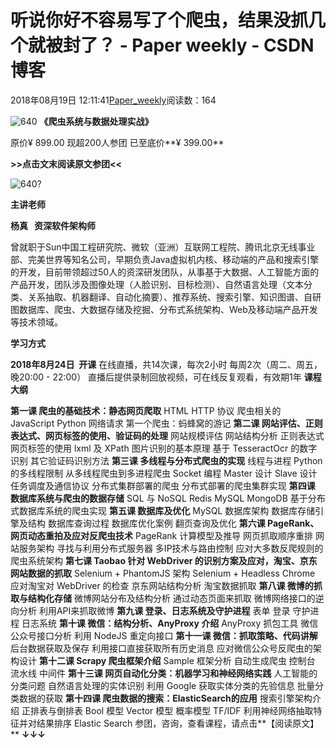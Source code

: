 
# 听说你好不容易写了个爬虫，结果没抓几个就被封了？ - Paper weekly - CSDN博客


2018年08月19日 12:11:41[Paper_weekly](https://me.csdn.net/c9Yv2cf9I06K2A9E)阅读数：164


![640](https://ss.csdn.net/p?https://mmbiz.qpic.cn/mmbiz_gif/VBcD02jFhgmhjeGqKctazALGXK7icI4zibB8avzQ6LOqwDYoVH3icc2icwaHgaQpYgiaI2KZORVGY9ubY5fXfCuU8Fw/640)
**《爬虫系统与数据处理实战》**

原价¥ 899.00
现超200人参团
已至底价**¥ 399.00**

**>>****点击文末阅读原文参团****<<**


![640?](https://ss.csdn.net/p?https://mmbiz.qpic.cn/mmbiz_png/dHr5jWLaicW8QjTmM0c5Dib7pxqZC91pPIAdZxcu4JrticlWpxIKZdf3W6tMHbNzD9lS6owBjvVVM2EvyamvlyRRw/640?)

**主讲老师**


**杨真   资深软件架构师**

曾就职于Sun中国工程研究院、微软（亚洲）互联网工程院、腾讯北京无线事业部、完美世界等知名公司，早期负责Java虚拟机内核、移动端的产品和搜索引擎的开发，目前带领超过50人的资深研发团队，从事基于大数据、人工智能方面的产品开发，团队涉及图像处理（人脸识别、目标检测）、自然语言处理（文本分类、关系抽取、机器翻译、自动化摘要）、推荐系统、搜索引擎、知识图谱、自研图数据库、爬虫、大数据存储及挖掘、分布式系统架构、Web及移动端产品开发等技术领域。

**学习方式**


**2018年8月24日  开课**
在线直播，共14次课，每次2小时
每周2次（周二、周五，晚20:00 - 22:00）
直播后提供录制回放视频，可在线反复观看，有效期1年
**课程大纲**


**第一课 爬虫的基础技术：静态网页爬取**
HTML
HTTP 协议
爬虫相关的 JavaScript
Python 网络请求
第一个爬虫：蚂蜂窝的游记
**第二课 网站评估、正则表达式、网页标签的使用、验证码的处理**
网站规模评估
网站结构分析
正则表达式
网页标签的使用
lxml 及 XPath
图片识别的基本原理
基于 TesseractOcr 的数字识别
其它验证码识别方法
**第三课 多线程与分布式爬虫的实现**
线程与进程
Python 的多线程限制
从多线程爬虫到多进程爬虫
Socket 编程
Master 设计
Slave 设计
任务调度及通信协议
分布式集群部署的爬虫
分布式部署的爬虫集群实现
**第四课 数据库系统与爬虫的数据存储**
SQL 与 NoSQL
Redis
MySQL
MongoDB
基于分布式数据库系统的爬虫实现
**第五课 数据库及优化**
MySQL 数据库架构
数据库存储引擎及结构
数据库查询过程
数据库优化案例
翻页查询及优化
**第六课 PageRank、网页动态重拍及应对反爬虫技术**
PageRank 计算模型及推导
网页抓取顺序重排
网站服务架构
寻找与利用分布式服务器
多IP技术与路由控制
应对大多数反爬规则的爬虫系统架构
**第七课 Taobao 针对 WebDriver 的识别方案及应对，淘宝、京东网站数据的抓取**
Selenium + PhantomJS 架构
Selenium + Headless Chrome
应对淘宝对 WebDriver 的检查
京东网站结构分析
淘宝数据抓取
**第八课 微博的抓取与结构化存储**
微博网站分布及结构分析
通过动态页面来抓取
微博网络接口的逆向分析
利用API来抓取微博
**第九课 登录、日志系统及守护进程**
表单
登录
守护进程
日志系统
**第十课 微信：结构分析、AnyProxy 介绍**
AnyProxy 抓包工具
微信公众号接口分析
利用 NodeJS 重定向接口
**第十一课 微信：抓取策略、代码讲解**
后台数据获取及保存
利用接口直接获取所有历史消息
应对微信公众号反爬虫的架构设计
**第十二课 Scrapy 爬虫框架介绍**
Sample
框架分析
自动生成爬虫
控制台
流水线
中间件
**第十三课 网页自动化分类：机器学习和神经网络实践**
人工智能的分类问题
自然语言处理的实体识别
利用 Google 获取实体分类的先验信息
批量分类数据的获取
**第十四课 爬虫数据的搜索：ElasticSearch的应用**
搜索引擎架构介绍
正排表与倒排表
Bool 模型
Vector 模型
概率模型
TF/IDF
利用神经网络抽取特征并对结果排序
Elastic Search
参团，咨询，查看课程，请点击**【阅读原文】**
**↓↓↓**


